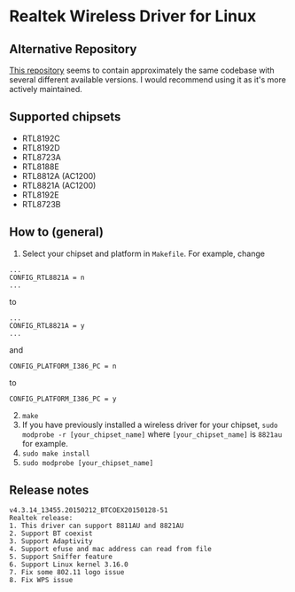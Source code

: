 # Realtek Wireless Driver for Linux

## Alternative Repository

[This repository](https://github.com/diederikdehaas/rtl8812AU) seems to contain approximately the same codebase with several different available versions. I would recommend using it as it's more actively maintained.

## Supported chipsets
* RTL8192C
* RTL8192D
* RTL8723A
* RTL8188E
* RTL8812A (AC1200)
* RTL8821A (AC1200)
* RTL8192E
* RTL8723B

## How to (general)

1. Select your chipset and platform in `Makefile`. For example, change
```
...
CONFIG_RTL8821A = n
...
```
to
```
...
CONFIG_RTL8821A = y
...
```
and
```
CONFIG_PLATFORM_I386_PC = n
```
to
```
CONFIG_PLATFORM_I386_PC = y
```
2. `make`
3. If you have previously installed a wireless driver for your chipset, `sudo modprobe -r [your_chipset_name]` where `[your_chipset_name]` is `8821au` for example.
4. `sudo make install`
5. `sudo modprobe [your_chipset_name]`

## Release notes

```
v4.3.14_13455.20150212_BTCOEX20150128-51
Realtek release:
1. This driver can support 8811AU and 8821AU
2. Support BT coexist
3. Support Adaptivity
4. Support efuse and mac address can read from file
5. Support Sniffer feature
6. Support Linux kernel 3.16.0
7. Fix some 802.11 logo issue
8. Fix WPS issue
```


